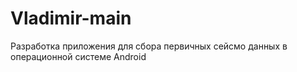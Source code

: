 # Vladimir-main
 Разработка приложения для сбора первичных сейсмо данных  в операционной системе Android
